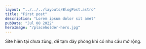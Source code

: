 ```yaml
---
layout: "../../../layouts/BlogPost.astro"
title: "First post"
description: "Lorem ipsum dolor sit amet"
pubDate: "Jul 08 2022"
heroImage: "/placeholder-hero.jpg"
---
```


Site hiện tại chưa zùng, để tạm đây phòng khi có nhu cầu mở rộng.